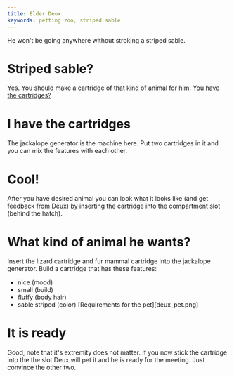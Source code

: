```yaml
---
title: Elder Deux
keywords: petting zoo, striped sable
---
```


He won't be going anywhere without stroking a striped sable.

# Striped sable?
Yes. You should make a cartridge of that kind of animal for him. [You have the cartridges?](../005-cartridges.md)

# I have the cartridges
The jackalope generator is the machine here. Put two cartridges in it and you can mix the features with each other.

# Cool!
After you have desired animal you can look what it looks like (and get feedback from Deux) by inserting the cartridge into the compartment slot (behind the hatch).

# What kind of animal he wants?
Insert the lizard cartridge and fur mammal cartridge into the jackalope generator.
Build a cartridge that has these features:
 - nice (mood)
 - small (build)
 - fluffy (body hair)
 - sable striped (color)
[Requirements for the pet][deux_pet.png]

# It is ready
Good, note that it's extremity does not matter. If you now stick the cartridge into the the slot Deux will pet it and he is ready for the meeting. Just convince the other two.
 
